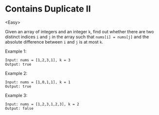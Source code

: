 # Contains Duplicate II

\<Easy>

Given an array of integers and an integer `k`, find out whether there are two
distinct indices `i` and `j` in the array such that `nums[i] = nums[j]` and the
absolute difference between `i` and `j` is at most `k`.

Example 1:

```
Input: nums = [1,2,3,1], k = 3
Output: true
```

Example 2:

```
Input: nums = [1,0,1,1], k = 1
Output: true
```

Example 3:

```
Input: nums = [1,2,3,1,2,3], k = 2
Output: false
```
